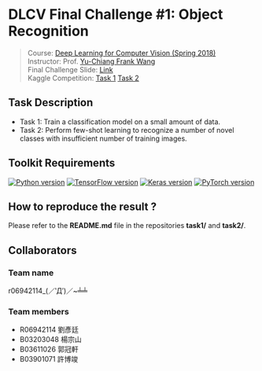 # DLCV Final Challenge #1: Object Recognition
> Course: [Deep Learning for Computer Vision (Spring 2018)](http://vllab.ee.ntu.edu.tw/dlcv.html)\
> Instructor: Prof. [Yu-Chiang Frank Wang](http://vllab.ee.ntu.edu.tw/members.html)\
> Final Challenge Slide: [Link](https://github.com/andrewkgs/DLCV2018SPRING/blob/master/final/Challenge%20%231_%20Object%20Recognition%20(by%20Microsoft).pdf)\
> Kaggle Competition: [Task 1](https://www.kaggle.com/t/979f5fee9706486a8f61738ce3c76a73) [Task 2](https://www.kaggle.com/t/eebb0cdcbce4453b841e5e2744a8d633)

## Task Description
* Task 1: Train a classification model on a small amount of data.
* Task 2: Perform few-shot learning to recognize a number of novel classes with insufficient number of training images.

## Toolkit Requirements
[![Python version](https://img.shields.io/badge/Python-3.6-blue.svg)](https://www.python.org/downloads/release/python-360/)
[![TensorFlow version](https://img.shields.io/badge/TensorFlow-1.6.0-green.svg)](https://www.tensorflow.org/)
[![Keras version](https://img.shields.io/badge/Keras-2.1.5-green.svg)](https://keras.io/)
[![PyTorch version](https://img.shields.io/badge/PyTorch-0.4.0-green.svg)](https://pytorch.org/)

## How to reproduce the result ?
Please refer to the **README.md** file in the repositories **task1/** and **task2/**.

## Collaborators

### Team name
r06942114_(／‵Д′)／~╧╧

### Team members
* R06942114  劉彥廷
* B03203048  楊宗山
* B03611026  郭冠軒
* B03901071  許博竣
